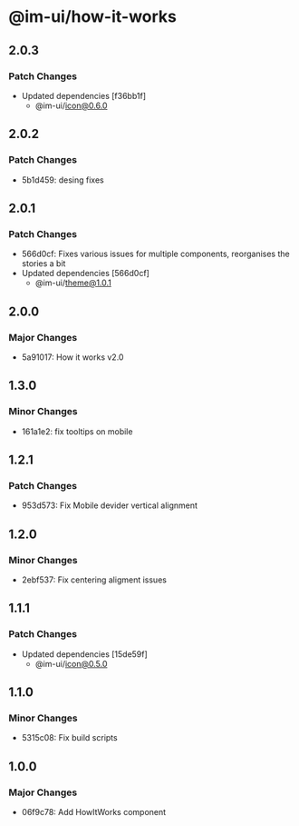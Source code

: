 # @im-ui/how-it-works

## 2.0.3

### Patch Changes

- Updated dependencies [f36bb1f]
  - @im-ui/icon@0.6.0

## 2.0.2

### Patch Changes

- 5b1d459: desing fixes

## 2.0.1

### Patch Changes

- 566d0cf: Fixes various issues for multiple components, reorganises the stories a bit
- Updated dependencies [566d0cf]
  - @im-ui/theme@1.0.1

## 2.0.0

### Major Changes

- 5a91017: How it works v2.0

## 1.3.0

### Minor Changes

- 161a1e2: fix tooltips on mobile

## 1.2.1

### Patch Changes

- 953d573: Fix Mobile devider vertical alignment

## 1.2.0

### Minor Changes

- 2ebf537: Fix centering aligment issues

## 1.1.1

### Patch Changes

- Updated dependencies [15de59f]
  - @im-ui/icon@0.5.0

## 1.1.0

### Minor Changes

- 5315c08: Fix build scripts

## 1.0.0

### Major Changes

- 06f9c78: Add HowItWorks component
